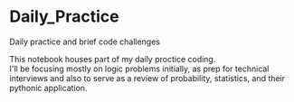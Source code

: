 # Daily_Practice
Daily practice and brief code challenges

This notebook houses part of my daily proctice coding.  
I'll be focusing mostly on logic problems initially, as prep for technical interviews and also to serve as a review of probability, statistics, and their pythonic application.
